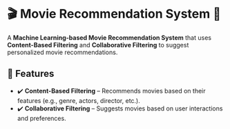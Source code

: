 # 🎬 Movie Recommendation System 🎥

A **Machine Learning-based Movie Recommendation System** that uses **Content-Based Filtering** and **Collaborative Filtering** to suggest personalized movie recommendations.

## 📌 Features

- ✔️ **Content-Based Filtering** – Recommends movies based on their features (e.g., genre, actors, director, etc.).
- ✔️ **Collaborative Filtering** – Suggests movies based on user interactions and preferences.

